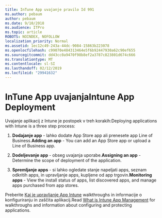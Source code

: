 ```yaml
---
title: InTune App uvajanje pravilo Id 991
ms.author: pebaum
author: pebaum
ms.date: 9/10/2018
ms.audience: ITPro
ms.topic: article
ROBOTS: NOINDEX, NOFOLLOW
localization_priority: Normal
ms.assetid: 1ec12c49-243a-44dc-9084-15863b223078
ms.openlocfilehash: c99070e484313464e5f6b92447930a62c90ef655
ms.sourcegitcommit: dd43cc0a9470f98b8ef2a3787c823801d674c666
ms.translationtype: MT
ms.contentlocale: sl-SI
ms.lasthandoff: 02/12/2019
ms.locfileid: "29941632"
---
```

# <a name="intune-app-deployment"></a><span data-ttu-id="bfb55-102">InTune App uvajanja</span><span class="sxs-lookup"><span data-stu-id="bfb55-102">Intune App Deployment</span></span>

<span data-ttu-id="bfb55-103">Uvajanje aplikacij z Intune je postopek v treh korakih:</span><span class="sxs-lookup"><span data-stu-id="bfb55-103">Deploying applications with Intune is a three step process:</span></span>
  
1. <span data-ttu-id="bfb55-104">**Dodajanje app** - lahko dodate App Store app ali prenesete app Line of Business.</span><span class="sxs-lookup"><span data-stu-id="bfb55-104">**Adding an app** - You can add an App Store app or upload a Line of Business app.</span></span> 
    
2. <span data-ttu-id="bfb55-105">**Dodeljevanje app** - obseg uvajanja uporabe.</span><span class="sxs-lookup"><span data-stu-id="bfb55-105">**Assigning an app** - Determine the scope of deployment of the application.</span></span> 
    
3. <span data-ttu-id="bfb55-106">**Spremljanje apps** - si lahko ogledate stanje napeljati apps, seznam odkritih apps, in upravljanje apps, kupljene od app trgovin.</span><span class="sxs-lookup"><span data-stu-id="bfb55-106">**Monitoring apps** - View the install status of apps, list discovered apps, and manage apps purchased from app stores.</span></span> 
    
<span data-ttu-id="bfb55-107">Preberite [Kaj je upravljanje App Intune](https://docs.microsoft.com/intune/app-management) walkthroughs in informacije o konfiguriranju in zaščita aplikacij.</span><span class="sxs-lookup"><span data-stu-id="bfb55-107">Read [What is Intune App Management](https://docs.microsoft.com/intune/app-management) for walkthroughs and information about configuring and protecting applications.</span></span> 
  

